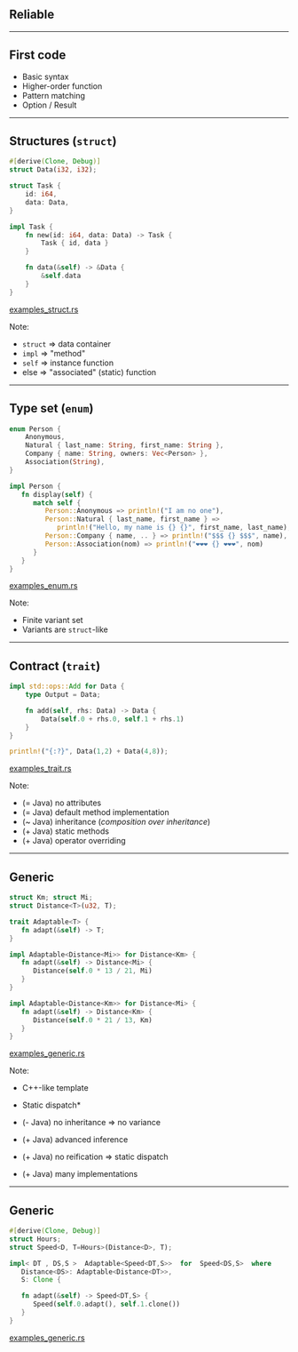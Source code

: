 ## Reliable

---

## First code

* Basic syntax
* Higher-order function <!-- .element class="fragment" -->
* Pattern matching <!-- .element class="fragment" -->
* Option / Result <!-- .element class="fragment" -->

---

## Structures (`struct`)

```rust
#[derive(Clone, Debug)]
struct Data(i32, i32);

struct Task {
    id: i64,
    data: Data,
}

impl Task {
    fn new(id: i64, data: Data) -> Task {
        Task { id, data }
    }

    fn data(&self) -> &Data {
        &self.data
    }
}
```

[examples_struct.rs](https://github.com/loganmzz/rust-presentation-introduction/blob/master/examples/src/bin/examples_struct.rs)

Note:
* `struct` => data container
* `impl` => "method"
* `self` => instance function
* else  => "associated" (static) function

---

## Type set (`enum`)

```rust
enum Person {
    Anonymous,
    Natural { last_name: String, first_name: String },
    Company { name: String, owners: Vec<Person> },
    Association(String),
}

impl Person {
   fn display(self) {
      match self {
         Person::Anonymous => println!("I am no one"),
         Person::Natural { last_name, first_name } =>
            println!("Hello, my name is {} {}", first_name, last_name),
         Person::Company { name, .. } => println!("$$$ {} $$$", name),
         Person::Association(nom) => println!("❤❤❤ {} ❤❤❤", nom)
      }
   }
}
```

[examples_enum.rs](https://github.com/loganmzz/rust-presentation-introduction/blob/master/examples/src/bin/examples_enum.rs)

Note:
* Finite variant set
* Variants are `struct`-like

---

## Contract (`trait`)

```rust
impl std::ops::Add for Data {
    type Output = Data;

    fn add(self, rhs: Data) -> Data {
        Data(self.0 + rhs.0, self.1 + rhs.1)
    }
}

println!("{:?}", Data(1,2) + Data(4,8));
```

[examples_trait.rs](https://github.com/loganmzz/rust-presentation-introduction/blob/master/examples/src/bin/examples_trait.rs)

Note:
* (= Java) no attributes
* (= Java) default method implementation
* (~ Java) inheritance (_composition over inheritance_)
* (+ Java) static methods
* (+ Java) operator overriding

---

## Generic

```rust
struct Km; struct Mi;
struct Distance<T>(u32, T);

trait Adaptable<T> {
   fn adapt(&self) -> T;
}

impl Adaptable<Distance<Mi>> for Distance<Km> {
   fn adapt(&self) -> Distance<Mi> {
      Distance(self.0 * 13 / 21, Mi)
   }
}

impl Adaptable<Distance<Km>> for Distance<Mi> {
   fn adapt(&self) -> Distance<Km> {
      Distance(self.0 * 21 / 13, Km)
   }
}
```

[examples_generic.rs](https://github.com/loganmzz/rust-presentation-introduction/blob/master/examples/src/bin/examples_generic.rs)

Note:
* C++-like template
* Static dispatch*

* (- Java) no inheritance => no variance
* (+ Java) advanced inference
* (+ Java) no reification => static dispatch
* (+ Java) many implementations

---

## Generic

```rust
#[derive(Clone, Debug)]
struct Hours;
struct Speed<D, T=Hours>(Distance<D>, T);

impl< DT , DS,S >  Adaptable<Speed<DT,S>>  for  Speed<DS,S>  where
   Distance<DS>: Adaptable<Distance<DT>>,
   S: Clone {

   fn adapt(&self) -> Speed<DT,S> {
      Speed(self.0.adapt(), self.1.clone())
   }
}
```

[examples_generic.rs](https://github.com/loganmzz/rust-presentation-introduction/blob/master/examples/src/bin/examples_generic.rs)

